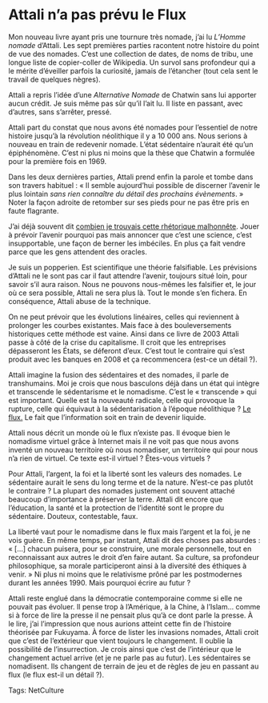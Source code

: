 # Attali n’a pas prévu le Flux

Mon nouveau livre ayant pris une tournure très nomade, j’ai lu *L’Homme nomade* d’Attali. Les sept premières parties racontent notre histoire du point de vue des nomades. C’est une collection de dates, de noms de tribu, une longue liste de copier-coller de Wikipedia. Un survol sans profondeur qui a le mérite d’éveiller parfois la curiosité, jamais de l’étancher (tout cela sent le travail de quelques nègres).

Attali a repris l’idée d’une *Alternative Nomade* de Chatwin sans lui apporter aucun crédit. Je suis même pas sûr qu’il l’ait lu. Il liste en passant, avec d’autres, sans s’arrêter, pressé.

Attali part du constat que nous avons été nomades pour l’essentiel de notre histoire jusqu’à la révolution néolithique il y a 10 000 ans. Nous serions à nouveau en train de redevenir nomade. L’état sédentaire n’aurait été qu’un épiphénomène. C’est ni plus ni moins que la thèse que Chatwin a formulée pour la première fois en 1969.

Dans les deux dernières parties, Attali prend enfin la parole et tombe dans son travers habituel : « Il semble aujourd’hui possible de discerner l’avenir le plus lointain *sans rien connaître du détail des prochains évènements*. » Noter la façon adroite de retomber sur ses pieds pour ne pas être pris en faute flagrante.

J’ai déjà souvent dit [combien je trouvais cette rhétorique malhonnête](/2006/11/28/bonne-partie-de-rigolade/). Jouer à prévoir l’avenir pourquoi pas mais annoncer que c’est une science, c’est insupportable, une façon de berner les imbéciles. En plus ça fait vendre parce que les gens attendent des oracles.

Je suis un popperien. Est scientifique une théorie falsifiable. Les prévisions d’Attali ne le sont pas car il faut attendre l’avenir, toujours situé loin, pour savoir s’il aura raison. Nous ne pouvons nous-mêmes les falsifier et, le jour où ce sera possible, Attali ne sera plus là. Tout le monde s’en fichera. En conséquence, Attali abuse de la technique.

On ne peut prévoir que les évolutions linéaires, celles qui reviennent à prolonger les courbes existantes. Mais face à des bouleversements historiques cette méthode est vaine. Ainsi dans ce livre de 2003 Attali passe à côté de la crise du capitalisme. Il croit que les entreprises dépasseront les États, se déferont d’eux. C’est tout le contraire qui s’est produit avec les banques en 2008 et ça recommencera (est-ce un détail ?).

Attali imagine la fusion des sédentaires et des nomades, il parle de transhumains. Moi je crois que nous basculons déjà dans un état qui intègre et transcende le sédentarisme et le nomadisme. C’est le « transcende » qui est important. Quelle est la nouveauté radicale, celle qui provoque la rupture, celle qui équivaut à la sédentarisation à l’époque néolithique ? [Le flux.](/tag/flux/) Le fait que l’information soit en train de devenir liquide.

Attali nous décrit un monde où le flux n’existe pas. Il évoque bien le nomadisme virtuel grâce à Internet mais il ne voit pas que nous avons inventé un nouveau territoire où nous nomadiser, un territoire qui pour nous n’a rien de virtuel. Ce texte est-il virtuel ? Êtes-vous virtuels ?

Pour Attali, l’argent, la foi et la liberté sont les valeurs des nomades. Le sédentaire aurait le sens du long terme et de la nature. N’est-ce pas plutôt le contraire ? La plupart des nomades justement ont souvent attaché beaucoup d’importance à préserver la terre. Attali dit encore que l’éducation, la santé et la protection de l’identité sont le propre du sédentaire. Douteux, contestable, faux.

La liberté vaut pour le nomadisme dans le flux mais l’argent et la foi, je ne vois guère. En même temps, par instant, Attali dit des choses pas absurdes : « \[…\] chacun puisera, pour se construire, une morale personnelle, tout en reconnaissant aux autres le droit d’en faire autant. Sa culture, sa profondeur philosophique, sa morale participeront ainsi à la diversité des éthiques à venir. » Ni plus ni moins que le relativisme prôné par les postmodernes durant les années 1990. Mais pourquoi écrire au futur ?

Attali reste englué dans la démocratie contemporaine comme si elle ne pouvait pas évoluer. Il pense trop à l’Amérique, à la Chine, à l’Islam… comme si à force de lire la presse il ne pensait plus qu’à ce dont parle la presse. À le lire, j’ai l’impression que nous aurions atteint cette fin de l’histoire théorisée par Fukuyama. À force de lister les invasions nomades, Attali croit que c’est de l’extérieur que vient toujours le changement. Il oublie la possibilité de l’insurrection. Je crois ainsi que c’est de l’intérieur que le changement actuel arrive (et je ne parle pas au futur). Les sédentaires se nomadisent. Ils changent de terrain de jeu et de règles de jeu en passant au flux (le flux est-il un détail ?).

Tags: NetCulture